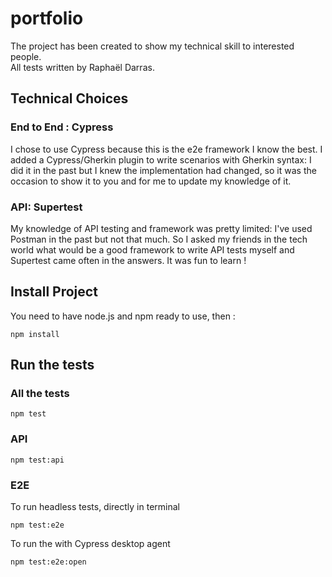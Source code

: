 # portfolio
The project has been created to show my technical skill to interested people.  
All tests written by Raphaël Darras.

## Technical Choices  

### End to End : Cypress  
I chose to use Cypress because this is the e2e framework I know the best.
I added a Cypress/Gherkin plugin to write scenarios with Gherkin syntax: I did it in the past but I knew the implementation had changed, so it was the occasion to show it to you and for me to update my knowledge of it.  

### API: Supertest
My knowledge of API testing and framework was pretty limited: I've used Postman in the past but not that much.
So I asked my friends in the tech world what would be a good framework to write API tests myself and Supertest came often in the answers.
It was fun to learn !

## Install Project
You need to have node.js and npm ready to use, then :
```
npm install
```
## Run the tests

### All the tests  
```
npm test
```

### API  
```
npm test:api
```

### E2E

To run headless tests, directly in terminal
```
npm test:e2e
```

To run the with Cypress desktop agent
```
npm test:e2e:open
```
